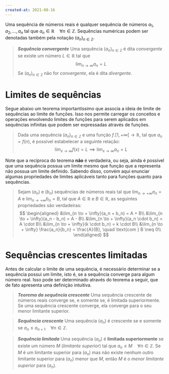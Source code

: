 ```yaml
---
created-at: 2021-08-16
---
```

Uma sequência de números reais é qualquer sequência de números $a_1, a_2, \dots, a_n$ tal que $a_n \in \mathbb{R} \quad \forall n \in \mathbb{Z}$. Sequências numéricas podem ser denotadas também pela notação $(a_n)_{n\in\mathbb{Z}}$.

> ***Sequência convergente***
> Uma sequência $(a_n)_{n\in\mathbb{Z}}$ é dita *convergente* se existe um número $L \in \mathbb{R}$ tal que
$$
  \lim_{n \to \infty} a_n = L
$$
> Se $(a_n)_{n\in\mathbb{Z}}$ não for *convergente*, ela é dita *divergente*.

# Limites de sequências
Segue abaixo um teorema importantíssimo que associa a ideia de limite de sequências ao limite de funções. Isso nos permite carregar os conceitos e operações envolvendo limites de funções para serem aplicados em sequências infinitas que podem ser expressadas através de funções.

> Dada uma sequência $(a_n)_{n \in \mathbb{Z}}$ e uma função $f.[1, +\infty[ \to \mathbb{R}$, tal que $a_n = f(n)$, é possível estabelecer a seguinte relação:
$$
  \lim_{x \to \infty} f(x) = L \implies \lim_{x \to \infty} a_n = L
$$

Note que a recíproca do teorema **não** é verdadeira, ou seja, ainda é possível que uma sequência possua um limite mesmo que função que a representa não possua um limite definido.
Sabendo disso, convém aqui enunciar algumas propriedades de limites aplicáveis tanto para funções quanto para sequências.

> Sejam $(a_n)$ e $(b_n)$ sequências de números reais tal que $\lim_{n \to +\infty} a_n = A$ e $\lim_{n \to +\infty} b_n = B$, tal que $A \in \mathbb{R}$ e $B \in \mathbb{R}$, as seguintes propriedades são verdadeiras:
$$
\begin{aligned}
  &\lim_{n \to + \infty}(a_n + b_n) = A + B\\
  &\lim_{n \to + \infty}(a_n - b_n) = A - B\\
  &\lim_{n \to + \infty}(a_n \cdot b_n) = A \cdot B\\
  &\lim_{n \to + \infty}(k \cdot b_n) = k \cdot B\\
  &\lim_{n \to + \infty} \frac{a_n}{b_n} = \frac{A}{B}, \quad \text{com } B \neq 0\\
\end{aligned}
$$

# Sequências crescentes limitadas
Antes de calcular o limite de uma sequência, é necessário determinar se a sequência possui um limite, isto é, se a sequência converge para algum número real. Isso pode ser determinado através do teorema a seguir, que de fato apresenta uma definição intuitiva.

> ***Teorema da sequência crescente***
> Uma sequência crescente de números reais converge se, e somente se, é limitada superiormente. Se uma sequência crescente converge, ela converge para o seu menor limitante superior.

> ***Sequência crescente***
> Uma sequência $(a_n)$ é crescente se e somente se $a_n \leq a_{n+1} \quad \forall n \in \mathbb{Z}$.

> ***Sequência limitada***
> Uma sequência $(a_n)$ é **limitada superiormente** se existe um número $M$ (*limitante superior*) tal que $a_n \leq M \quad \forall n \in \mathbb{Z}$. Se $M$ é um limitante superior para $(a_n)$ mas não existe nenhum outro limitante superior para $(a_n)$ menor que $M$, então $M$ é o *menor limitante superior* para $(a_n)$.